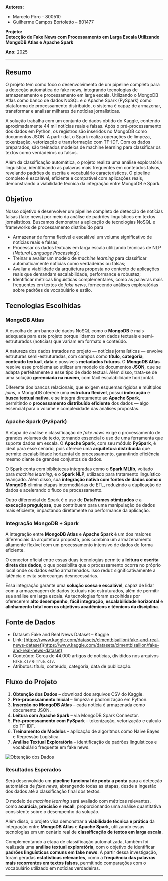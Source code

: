 **Autores:**  
- Marcelo Pirro – 800510  
- Guilherme Campos Bortoletto – 801477  

**Projeto:**  
**Detecção de Fake News com Processamento em Larga Escala Utilizando MongoDB Atlas e Apache Spark**  

**Ano:** 2025  

---

## Resumo

O projeto tem como foco o desenvolvimento de um pipeline completo para a detecção automática de fake news, integrando tecnologias de armazenamento e processamento em larga escala. Utilizando o MongoDB Atlas como banco de dados NoSQL e o Apache Spark (PySpark) como plataforma de processamento distribuído, o sistema é capaz de armazenar, transformar e analisar milhares de notícias jornalísticas.

A solução trabalha com um conjunto de dados obtido do Kaggle, contendo aproximadamente 44 mil notícias reais e falsas. Após o pré-processamento dos dados em Python, os registros são inseridos no MongoDB como documentos JSON. A partir daí, o Spark realiza operações de limpeza, tokenização, vetorização e transformação com TF-IDF. Com os dados preparados, são treinados modelos de machine learning para classificar os textos como verdadeiros ou falsos.

Além da classificação automática, o projeto realiza uma análise exploratória linguística, identificando as palavras mais frequentes em conteúdos falsos, revelando padrões de escrita e vocabulário característicos. O pipeline completo é escalável, eficiente e compatível com aplicações reais, demonstrando a viabilidade técnica da integração entre MongoDB e Spark.

## Objetivo

 Nosso objetivo é desenvolver um pipeline completo de detecção de notícias falsas (fake news) por meio da análise de padrões linguísticos em textos jornalísticos. Buscamos demonstrar a aplicação de tecnologias NoSQL e frameworks de processamento distribuído para

- Armazenar de forma flexível e escalável um volume significativo de notícias reais e falsas;
- Processar os dados textuais em larga escala utilizando técnicas de NLP (*Natural Language Processing*);
- Treinar e avaliar um modelo de *machine learning* para classificar automaticamente notícias como verdadeiras ou falsas;
- Avaliar a viabilidade da arquitetura proposta no contexto de aplicações reais que demandam escalabilidade, performance e robustez;
- Identificar métricas linguísticas complementares, como as palavras mais frequentes em textos de *fake news*, fornecendo análises exploratórias sobre padrões de vocabulário e estilo.

## Tecnologias Escolhidas

### MongoDB Atlas

A escolha de um banco de dados NoSQL como o **MongoDB** é mais adequada para este projeto porque lidamos com dados textuais e semi-estruturados (notícias) que variam em formato e conteúdo.

A natureza dos dados tratados no projeto — notícias jornalísticas — envolve estruturas semi-estruturadas, com campos como **título**, **categoria**, **conteúdo textual**, **data** e possíveis **metadados futuros**. O **MongoDB Atlas** resolve esse problema ao utilizar um modelo de documentos **JSON**, que se adapta perfeitamente a esse tipo de dado textual. Além disso, trata-se de uma solução **gerenciada na nuvem**, com fácil escalabilidade horizontal.

Diferente dos bancos relacionais, que exigem esquemas rígidos e múltiplos *joins*, o MongoDB oferece uma **estrutura flexível**, possui **indexação** e **busca textual nativa**, e se integra diretamente ao **Apache Spark**, permitindo o **processamento distribuído eficiente** dos dados — algo essencial para o volume e complexidade das análises propostas.

### Apache Spark (PySpark)

A etapa de análise e classificação de *fake news* exige o processamento de grandes volumes de texto, tornando essencial o uso de uma ferramenta que suporte dados em escala. O **Apache Spark**, com seu módulo **PySpark**, é ideal para esse cenário, pois oferece uma **arquitetura distribuída** que permite escalabilidade horizontal do processamento, garantindo eficiência mesmo diante de grandes conjuntos de dados.

O Spark conta com bibliotecas integradas como o **Spark MLlib**, voltado para *machine learning*, e o **Spark NLP**, utilizado para tratamento linguístico avançado. Além disso, sua **integração nativa com fontes de dados como o MongoDB** elimina etapas intermediárias de ETL, reduzindo a duplicação de dados e acelerando o fluxo de processamento.

Outro diferencial do Spark é o uso de **DataFrames otimizados** e a **execução preguiçosa**, que contribuem para uma manipulação de dados mais eficiente, impactando diretamente na performance da aplicação.

### Integração MongoDB + Spark

A integração entre **MongoDB Atlas** e **Apache Spark** é um dos maiores diferenciais da arquitetura proposta, pois combina um armazenamento altamente flexível com um processamento intensivo de dados de forma eficiente.

O conector oficial entre essas duas tecnologias permite a **leitura e escrita direta dos dados**, o que possibilita que o processamento ocorra no próprio local onde os dados estão armazenados. Isso reduz significativamente a latência e evita sobrecargas desnecessárias.

Essa integração garante uma **solução coesa e escalável**, capaz de lidar com a armazenagem de dados textuais não estruturados, além de permitir sua análise em larga escala. As tecnologias foram escolhidas por oferecerem **alto desempenho**, **fácil integração**, **escalabilidade horizontal** e **alinhamento total com os objetivos acadêmicos e técnicos da disciplina**.

## Fonte de Dados

- Dataset: Fake and Real News Dataset – Kaggle  
- Link: [https://www.kaggle.com/datasets/clmentbisaillon/fake-and-real-news-dataset](https://www.kaggle.com/datasets/clmentbisaillon/fake-and-real-news-dataset)  
- Conteúdo: Cerca de 44.000 artigos de notícias, divididos nos arquivos `Fake.csv` e `True.csv`.  
- Atributos: título, conteúdo, categoria, data de publicação.

## Fluxo do Projeto

1. **Obtenção dos Dados** – download dos arquivos CSV do Kaggle.  
2. **Pré-processamento Inicial** – limpeza e padronização em Python.  
3. **Inserção no MongoDB Atlas** – cada notícia é armazenada como documento JSON.  
4. **Leitura com Apache Spark** – via MongoDB Spark Connector.  
5. **Pré-processamento com PySpark** – tokenização, vetorização e cálculo do TF-IDF.  
6. **Treinamento de Modelos** – aplicação de algoritmos como Naive Bayes e Regressão Logística.  
7. **Análise Textual Exploratória** – identificação de padrões linguísticos e vocabulário frequente em fake news.  


![Obtenção dos Dados](https://github.com/user-attachments/assets/32eb0e40-87ff-4f57-a9ec-25a35363f6bb)




### Resultados Esperados

Será desenvolvido um **pipeline funcional de ponta a ponta** para a detecção automática de *fake news*, abrangendo todas as etapas, desde a ingestão dos dados até a classificação final dos textos.

O modelo de *machine learning* será avaliado com métricas relevantes, como **acurácia**, **precisão** e **recall**, proporcionando uma análise quantitativa consistente sobre o desempenho da solução.

Além disso, o projeto visa demonstrar a **viabilidade técnica e prática** da integração entre **MongoDB Atlas** e **Apache Spark**, utilizando essas tecnologias em um cenário real de **classificação de textos em larga escala**.

Complementando a etapa de classificação automatizada, também foi realizada uma **análise textual exploratória**, com o objetivo de identificar **padrões linguísticos comuns em fake news**. A partir dessa investigação, foram geradas **estatísticas relevantes**, como a **frequência das palavras mais recorrentes em textos falsos**, permitindo comparações com o vocabulário utilizado em notícias verdadeiras.


---
